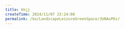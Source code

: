 ```yaml
---
title: kkjj
createTime: 2024/11/07 23:24:08
permalink: /ko/LandscapeLeisureGreenSpace/3UNAxPKz/
---
```

